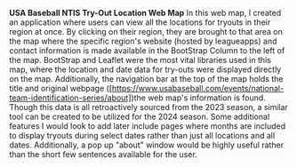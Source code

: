 **USA Baseball NTIS Try-Out Location Web Map**
In this web map, I created an application where users can view all the locations for tryouts in their region at once. By clicking on their region, they are brought to that area on the map where the specific region's website (hosted by leagueapps) and contact information is made available in the BootStrap Column to the left of the map. BootStrap and Leaflet were the most vital libraries used in this map, where the location and date data for try-outs were displayed directly on the map. Additionally, the navigation bar at the top of the map holds the title and original webpage ([https://www.usabaseball.com/events/national-team-identification-series/about])​​ the web map's information is found. Though this data is all retroactively sourced from the 2023 season, a similar tool can be created to be utilized for the 2024 season. Some additional features I would look to add later include pages where months are included to display tryouts during select dates rather than just all locations and all dates. Additionally, a pop up "about" window would be highly useful rather than the short few sentences available for the user. 
